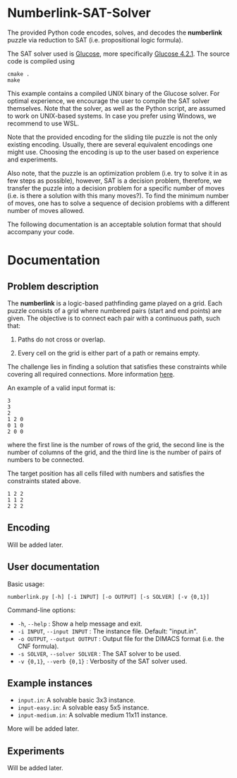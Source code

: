 # Numberlink-SAT-Solver

The provided Python code encodes, solves, and decodes the **numberlink** puzzle via reduction to SAT (i.e. propositional logic formula).

The SAT solver used is [Glucose](https://www.labri.fr/perso/lsimon/research/glucose/), more specifically [Glucose 4.2.1](https://github.com/audemard/glucose/releases/tag/4.2.1). The source code is compiled using

```
cmake .
make
```

This example contains a compiled UNIX binary of the Glucose solver. For optimal experience, we encourage the user to compile the SAT solver themselves. Note that the solver, as well as the Python script, are assumed to work on UNIX-based systems. In case you prefer using Windows, we recommend to use WSL.

Note that the provided encoding for the sliding tile puzzle is not the only existing encoding. Usually, there are several equivalent encodings one might use. Choosing the encoding is up to the user based on experience and experiments.

Also note, that the puzzle is an optimization problem (i.e. try to solve it in as few steps as possible), however, SAT is a decision problem, therefore, we transfer the puzzle into a decision problem for a specific number of moves (i.e. is there a solution with this many moves?). To find the minimum number of moves, one has to solve a sequence of decision problems with a different number of moves allowed.

The following documentation is an acceptable solution format that should accompany your code.

# Documentation

## Problem description

The **numberlink** is a logic-based pathfinding game played on a grid. Each puzzle consists of a grid where numbered pairs (start and end points) are given. The objective is to connect each pair with a continuous path, such that:

1) Paths do not cross or overlap.

2) Every cell on the grid is either part of a path or remains empty.

The challenge lies in finding a solution that satisfies these constraints while covering all required connections. More information [here](https://en.wikipedia.org/wiki/Numberlink).

An example of a valid input format is:

```
3
3
2
1 2 0
0 1 0
2 0 0
```

where the first line is the number of rows of the grid, the second line is the number of columns of the grid, and the third line is the number of pairs of numbers to be connected.

The target position has all cells filled with numbers and satisfies the constraints stated above.

```
1 2 2
1 1 2
2 2 2
```

## Encoding

Will be added later.

## User documentation

Basic usage: 
```
numberlink.py [-h] [-i INPUT] [-o OUTPUT] [-s SOLVER] [-v {0,1}]
```

Command-line options:

* `-h`, `--help` : Show a help message and exit.
* `-i INPUT`, `--input INPUT` : The instance file. Default: "input.in".
* `-o OUTPUT`, `--output OUTPUT` : Output file for the DIMACS format (i.e. the CNF formula).
* `-s SOLVER`, `--solver SOLVER` : The SAT solver to be used.
*  `-v {0,1}`, `--verb {0,1}` :  Verbosity of the SAT solver used.

## Example instances

* `input.in`: A solvable basic 3x3 instance.
* `input-easy.in`: A solvable easy 5x5 instance.
* `input-medium.in`: A solvable medium 11x11 instance.

More will be added later.

## Experiments

Will be added later.
